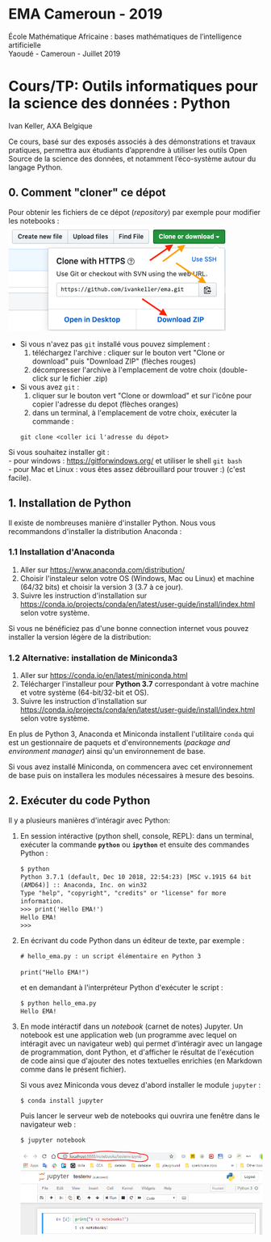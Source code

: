# EMA Cameroun - 2019
École Mathématique Africaine : bases mathématiques de l’intelligence artificielle  
Yaoudé - Cameroun - Juillet 2019 

# Cours/TP: Outils informatiques pour la science des données : Python
Ivan Keller, AXA Belgique

Ce cours, basé sur des exposés associés à des démonstrations et travaux pratiques, 
permettra aux étudiants d’apprendre à utiliser les outils Open Source de la science des données, 
et notamment l’éco-système autour du langage Python.

## 0. Comment "cloner" ce dépot   
Pour obtenir les fichiers de ce dépot (_repository_) par exemple pour modifier les notebooks :  
    ![](img/repo.png)   
- Si vous n'avez pas `git` installé vous pouvez simplement : 
    1. téléchargez l'archive : cliquer sur le bouton vert "Clone or download" puis "Download ZIP" (flèches rouges) 
    2. décompresser l'archive à l'emplacement de votre choix (double-click sur le fichier .zip)
- Si vous avez `git` :
    1. cliquer sur le bouton vert "Clone or dowmload" et sur l'icône pour copier l'adresse du depot (flèches oranges)
    2. dans un terminal, à l'emplacement de votre choix, exécuter la commande :
    ```
    git clone <coller ici l'adresse du dépot>
    ```
    
Si vous souhaitez installer git :   
    - pour windows : https://gitforwindows.org/ et utiliser le shell `git bash`  
    - pour Mac et Linux : vous êtes assez débrouillard pour trouver :) (c'est facile).

## 1. Installation de Python
Il existe de nombreuses manière d'installer Python. Nous vous recommandons d'installer la distribution Anaconda :

### 1.1 Installation d'Anaconda  
1. Aller sur https://www.anaconda.com/distribution/  
2. Choisir l'instaleur selon votre OS (Windows, Mac ou Linux) et machine (64/32 bits) et choisir la version 3 (3.7 à ce jour).  
3. Suivre les instruction d'installation sur https://conda.io/projects/conda/en/latest/user-guide/install/index.html selon votre système.

Si vous ne bénéficiez pas d'une bonne connection internet vous pouvez installer la version légère de la distribution:  

### 1.2 Alternative: installation de Miniconda3  
1. Aller sur https://conda.io/en/latest/miniconda.html  
2. Télécharger l'installeur pour **Python 3.7** correspondant à votre machine et votre système (64-bit/32-bit et OS).  
3. Suivre les instruction d'installation sur https://conda.io/projects/conda/en/latest/user-guide/install/index.html selon votre système.  

En plus de Python 3, Anaconda et Miniconda installent l'utilitaire `conda` qui est un gestionnaire de paquets et d'environnements (_package and environment manager_) ainsi qu'un environnement de base.  

Si vous avez installé Miniconda, on commencera avec cet environnement de base puis on installera les modules nécessaires à mesure des besoins.

## 2. Exécuter du code Python
Il y a plusieurs manières d'intéragir avec Python:  
1. En session intéractive (python shell, console, REPL): dans un terminal, exécuter la commande **`python`** ou **`ipython`** et ensuite des commandes Python :
    ```
    $ python
    Python 3.7.1 (default, Dec 10 2018, 22:54:23) [MSC v.1915 64 bit (AMD64)] :: Anaconda, Inc. on win32
    Type "help", "copyright", "credits" or "license" for more information.
    >>> print('Hello EMA!')
    Hello EMA!
    >>>
    ```

2. En écrivant du code Python dans un éditeur de texte, par exemple :  
    ```
    # hello_ema.py : un script élémentaire en Python 3

    print("Hello EMA!")
    ```   
    et en demandant à l'interpréteur Python d'exécuter le script : 
    ```
    $ python hello_ema.py
    Hello EMA!
    ```  
3. En mode intéractif dans un _notebook_ (carnet de notes) Jupyter. Un notebook est une application web (un programme avec lequel on intéragit avec un navigateur web) qui permet d'intéragir avec un langage de programmation, dont Python, et d'afficher le résultat de l'exécution de code ainsi que d'ajouter des notes textuelles enrichies (en Markdown comme dans le présent fichier).

    Si vous avez Miniconda vous devez d'abord installer le module `jupyter` :
    ```
    $ conda install jupyter
    ```
    Puis lancer le serveur web de notebooks qui ouvrira une fenêtre dans le navigateur web :  
    ```
    $ jupyter notebook
    ```
    ![Notebook example](img/notebook_ex1.png) 

